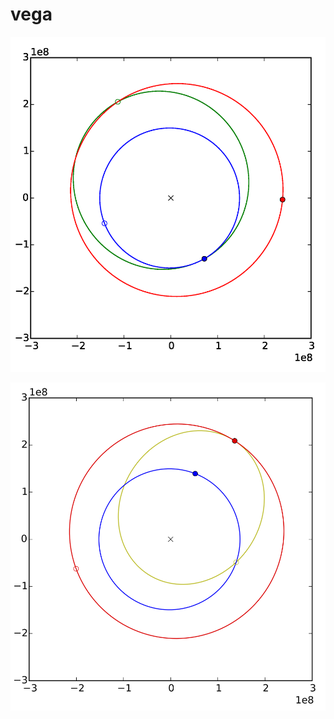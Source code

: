 # vega

![Hohmann Solution](docs/figures/hohmann_2461349.png "Example Hohmann transfer solution to Mars in November 2026.")

![General elliptical Solution](docs/figures/elliptic_2461478.png "Example Hohmann transfer solution to Mars in November 2026.")
